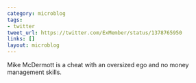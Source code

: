 ```yaml
---
category: microblog
tags:
- twitter
tweet_url: https://twitter.com/ExMember/status/1378765950
links: []
layout: microblog
---
```

Mike McDermott is a cheat with an oversized ego and no money management skills.
